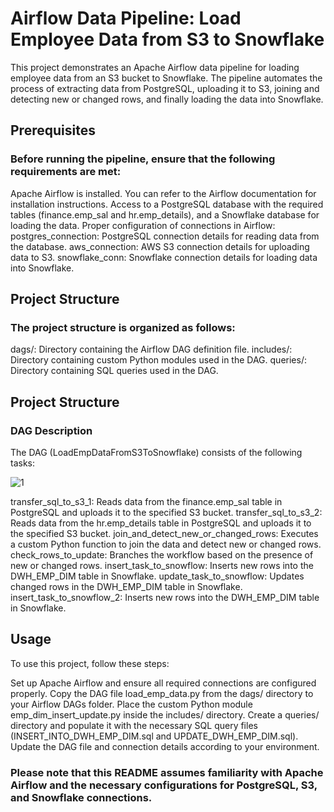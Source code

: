 # Airflow Data Pipeline: Load Employee Data from S3 to Snowflake
This project demonstrates an Apache Airflow data pipeline for loading employee data from an S3 bucket to Snowflake. The pipeline automates the process of extracting data from PostgreSQL, uploading it to S3, joining and detecting new or changed rows, and finally loading the data into Snowflake.

## Prerequisites
### Before running the pipeline, ensure that the following requirements are met:

Apache Airflow is installed. You can refer to the Airflow documentation for installation instructions.
Access to a PostgreSQL database with the required tables (finance.emp_sal and hr.emp_details), and a Snowflake database for loading the data.
Proper configuration of connections in Airflow:
postgres_connection: PostgreSQL connection details for reading data from the database.
aws_connection: AWS S3 connection details for uploading data to S3.
snowflake_conn: Snowflake connection details for loading data into Snowflake.
## Project Structure
### The project structure is organized as follows:

dags/: Directory containing the Airflow DAG definition file.
includes/: Directory containing custom Python modules used in the DAG.
queries/: Directory containing SQL queries used in the DAG.

## Project Structure

### DAG Description
The DAG (LoadEmpDataFromS3ToSnowflake) consists of the following tasks:

![1](https://github.com/EngMohamed-A-Fathy/Airflow-Profit/assets/128105398/bf524814-9c32-438d-bd91-5860be629847)

transfer_sql_to_s3_1: Reads data from the finance.emp_sal table in PostgreSQL and uploads it to the specified S3 bucket.
transfer_sql_to_s3_2: Reads data from the hr.emp_details table in PostgreSQL and uploads it to the specified S3 bucket.
join_and_detect_new_or_changed_rows: Executes a custom Python function to join the data and detect new or changed rows.
check_rows_to_update: Branches the workflow based on the presence of new or changed rows.
insert_task_to_snowflow: Inserts new rows into the DWH_EMP_DIM table in Snowflake.
update_task_to_snowflow: Updates changed rows in the DWH_EMP_DIM table in Snowflake.
insert_task_to_snowflow_2: Inserts new rows into the DWH_EMP_DIM table in Snowflake.

## Usage
To use this project, follow these steps:

Set up Apache Airflow and ensure all required connections are configured properly.
Copy the DAG file load_emp_data.py from the dags/ directory to your Airflow DAGs folder.
Place the custom Python module emp_dim_insert_update.py inside the includes/ directory.
Create a queries/ directory and populate it with the necessary SQL query files (INSERT_INTO_DWH_EMP_DIM.sql and UPDATE_DWH_EMP_DIM.sql).
Update the DAG file and connection details according to your environment.

### Please note that this README assumes familiarity with Apache Airflow and the necessary configurations for PostgreSQL, S3, and Snowflake connections.

